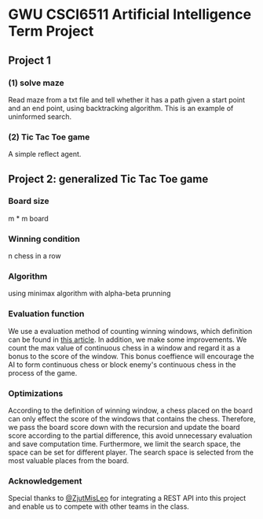 # GWU CSCI6511 Artificial Intelligence Term Project

## Project 1 

### (1) solve maze 

Read maze from a txt file and tell whether it has a path given a start point and an end point, using backtracking algorithm. This is an example of uninformed search.

### (2) Tic Tac Toe game

A simple reflect agent. 

## Project 2: generalized Tic Tac Toe game 

### Board size 

m * m board

### Winning condition 

n chess in a row

### Algorithm 

using minimax algorithm with alpha-beta prunning

### Evaluation function 

We use a evaluation method of counting winning windows, which definition can be found in [this article](https://web.stanford.edu/class/cs221/2017/restricted/p-final/xiaotihu/final.pdf). In addition, we make some improvements. We count the max value of continuous chess in a window and regard it as a bonus to the score of the window. This bonus coeffience will encourage the AI to form continuous chess or block enemy's continuous chess in the process of the game.

### Optimizations 

According to the definition of winning window, a chess placed on the board can only effect the score of the windows that contains the chess. Therefore, we pass the board score down with the recursion and update the board score according to the partial difference, 
this avoid unnecessary evaluation and save computation time. Furthermore, we limit the search space, the space can be set for different player. The search space is selected from the most valuable places from the board. 

### Acknowledgement

Special thanks to [@ZjutMisLeo](https://github.com/ZjutMisLeo) for integrating a REST API into this project and enable us to compete with other teams in the class. 
